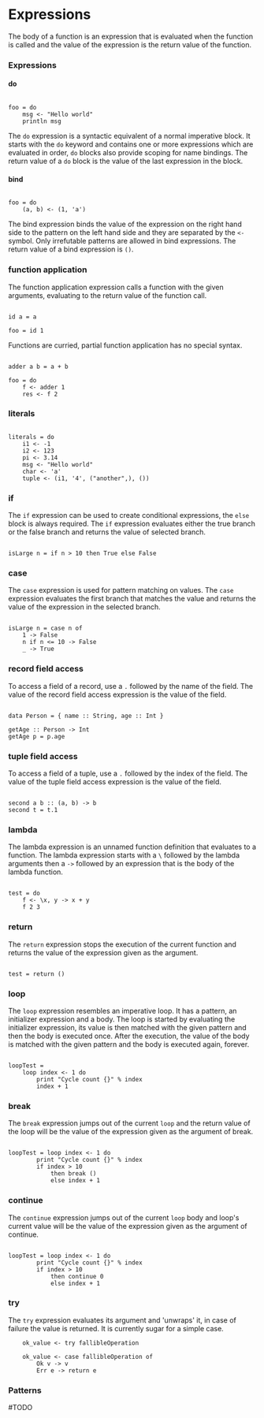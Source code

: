 # Expressions

The body of a function is an expression that is evaluated when the function is called and the value of the expression is the return value of the function.

### Expressions

#### do

```Siko

foo = do
    msg <- "Hello world"
    println msg

```

The `do` expression is a syntactic equivalent of a normal imperative block. It starts with the `do` keyword and contains one or more expressions which are evaluated in order, `do` blocks also provide scoping for name bindings. The return value of a `do` block is the value of the last expression in the block.

#### bind

```Siko

foo = do
    (a, b) <- (1, 'a')

```

The bind expression binds the value of the expression on the right hand side to the pattern on the left hand side and they are separated by the `<-` symbol. Only irrefutable patterns are allowed in bind expressions. The return value of a bind expression is `()`.

### function application

The function application expression calls a function with the given arguments, evaluating to the return value of the function call.

```Siko

id a = a

foo = id 1

```

Functions are curried, partial function application has no special syntax.

```Siko

adder a b = a + b

foo = do
    f <- adder 1
    res <- f 2

```

### literals

```Siko

literals = do
    i1 <- -1
    i2 <- 123
    pi <- 3.14
    msg <- "Hello world"
    char <- 'a'
    tuple <- (i1, '4', ("another",), ())

```

### if

The `if` expression can be used to create conditional expressions, the `else` block is always required. The `if` expression evaluates either the true branch or the false branch and returns the value of selected branch.

```Siko

isLarge n = if n > 10 then True else False

```

### case

The `case` expression is used for pattern matching on values. The `case` expression evaluates the first branch that matches the value and returns the value of the expression in the selected branch.

```Siko

isLarge n = case n of
    1 -> False
    n if n <= 10 -> False
    _ -> True

```

### record field access

To access a field of a record, use a `.` followed by the name of the field. The value of the record field access expression is the value of the field.

```Siko

data Person = { name :: String, age :: Int }

getAge :: Person -> Int
getAge p = p.age

```

### tuple field access

To access a field of a tuple, use a `.` followed by the index of the field. The value of the tuple field access expression is the value of the field.


```Siko

second a b :: (a, b) -> b
second t = t.1

```

### lambda

The lambda expression is an unnamed function definition that evaluates to a function. The lambda expression starts with a `\` followed by the
lambda arguments then a `->` followed by an expression that is the body of the lambda function.

```Siko

test = do
    f <- \x, y -> x + y
    f 2 3

```

### return

The `return` expression stops the execution of the current function and returns the value of the expression given as the argument.

```Siko

test = return ()

```

### loop

The `loop` expression resembles an imperative loop. It has a pattern, an initializer expression and a body.
The loop is started by evaluating the initializer expression, its value is then matched with the given pattern and then the body is executed once. After the execution, the value of the body is matched with the given pattern and the body is executed again, forever.

```Siko

loopTest =
    loop index <- 1 do
        print "Cycle count {}" % index
        index + 1
```

### break

The `break` expression jumps out of the current `loop` and the return value of the loop will be the value of the expression given as the argument of break.

```Siko

loopTest = loop index <- 1 do
        print "Cycle count {}" % index
        if index > 10
            then break ()
            else index + 1
```

### continue

The `continue` expression jumps out of the current `loop` body and loop's current value will be the value of the expression given as the argument of continue.

```Siko

loopTest = loop index <- 1 do
        print "Cycle count {}" % index
        if index > 10
            then continue 0
            else index + 1
```

### try

The `try` expression evaluates its argument and 'unwraps' it, in case of failure the value is returned. It is currently sugar for a simple case.

```
    ok_value <- try fallibleOperation

    ok_value <- case fallibleOperation of
        Ok v -> v
        Err e -> return e
```

### Patterns

#TODO
